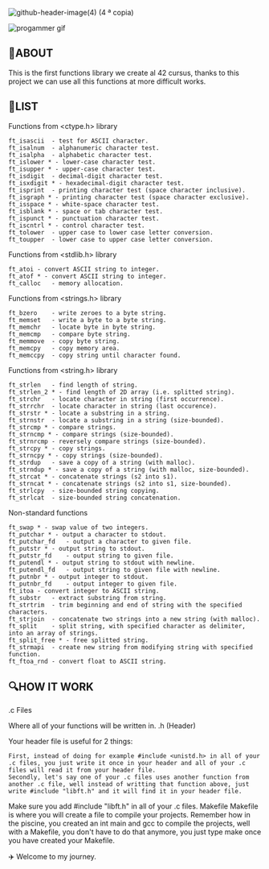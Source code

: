 ![github-header-image(4) (4 ª copia)](https://github.com/user-attachments/assets/7383fb7c-67a0-4d42-a3f9-d8f9f7f30b6d)

![progammer gif](https://i.pinimg.com/originals/f9/57/6f/f9576fca9fc8ef79976a1d6327bbe9ae.gif)


<h2>🚀ABOUT</h2>

This is the first functions library we create al 42 cursus, thanks to this project we can use all this functions at more difficult works.

<h2>👀LIST</h2>

Functions from <ctype.h> library

    ft_isascii	- test for ASCII character.
    ft_isalnum	- alphanumeric character test.
    ft_isalpha	- alphabetic character test.
    ft_islower * - lower-case character test.
    ft_isupper * - upper-case character test.
    ft_isdigit	- decimal-digit character test.
    ft_isxdigit * - hexadecimal-digit character test.
    ft_isprint	- printing character test (space character inclusive).
    ft_isgraph * - printing character test (space character exclusive).
    ft_isspace * - white-space character test.
    ft_isblank * - space or tab character test.
    ft_ispunct * - punctuation character test.
    ft_iscntrl * - control character test.
    ft_tolower	- upper case to lower case letter conversion.
    ft_toupper	- lower case to upper case letter conversion.


Functions from <stdlib.h> library

    ft_atoi	- convert ASCII string to integer.
    ft_atof * - convert ASCII string to integer.
    ft_calloc	- memory allocation.

Functions from <strings.h> library

    ft_bzero	- write zeroes to a byte string.
    ft_memset	- write a byte to a byte string.
    ft_memchr	- locate byte in byte string.
    ft_memcmp	- compare byte string.
    ft_memmove	- copy byte string.
    ft_memcpy	- copy memory area.
    ft_memccpy	- copy string until character found.

Functions from <string.h> library

    ft_strlen	- find length of string.
    ft_strlen_2 * - find length of 2D array (i.e. splitted string).
    ft_strchr	- locate character in string (first occurrence).
    ft_strrchr	- locate character in string (last occurence).
    ft_strstr * - locate a substring in a string.
    ft_strnstr	- locate a substring in a string (size-bounded).
    ft_strcmp * - compare strings.
    ft_strncmp * - compare strings (size-bounded).
    ft_strnrcmp	- reversely compare strings (size-bounded).
    ft_strcpy * - copy strings.
    ft_strncpy * - copy strings (size-bounded).
    ft_strdup	- save a copy of a string (with malloc).
    ft_strndup * - save a copy of a string (with malloc, size-bounded).
    ft_strcat * - concatenate strings (s2 into s1).
    ft_strncat * - concatenate strings (s2 into s1, size-bounded).
    ft_strlcpy	- size-bounded string copying.
    ft_strlcat	- size-bounded string concatenation.

Non-standard functions

    ft_swap * - swap value of two integers.
    ft_putchar * - output a character to stdout.
    ft_putchar_fd	- output a character to given file.
    ft_putstr * - output string to stdout.
    ft_putstr_fd	- output string to given file.
    ft_putendl * - output string to stdout with newline.
    ft_putendl_fd	- output string to given file with newline.
    ft_putnbr * - output integer to stdout.
    ft_putnbr_fd	- output integer to given file.
    ft_itoa	- convert integer to ASCII string.
    ft_substr	- extract substring from string.
    ft_strtrim	- trim beginning and end of string with the specified characters.
    ft_strjoin	- concatenate two strings into a new string (with malloc).
    ft_split	- split string, with specified character as delimiter, into an array of strings.
    ft_split_free * - free splitted string.
    ft_strmapi	- create new string from modifying string with specified function.
    ft_ftoa_rnd	- convert float to ASCII string.


<h2>🔍HOW IT WORK</h2>

.c Files

Where all of your functions will be written in.
.h (Header)

Your header file is useful for 2 things:

    First, instead of doing for example #include <unistd.h> in all of your .c files, you just write it once in your header and all of your .c files will read it from your header file.
    Secondly, let's say one of your .c files uses another function from another .c file, well instead of writting that function above, just write #include "libft.h" and it will find it in your header file.

Make sure you add #include "libft.h" in all of your .c files.
Makefile
Makefile is where you will create a file to compile your projects. Remember how in the piscine, you created an int main and gcc to compile the projects, well with a Makefile, you don't have to do that anymore, you just type make once you have created your Makefile.

✈️ Welcome to my journey.

